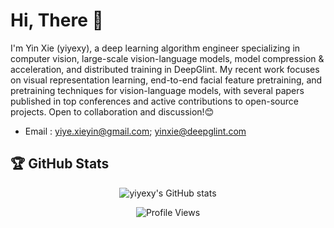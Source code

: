 # Hi, There 👋

I'm Yin Xie (yiyexy), a deep learning algorithm engineer specializing in computer vision, large-scale vision-language models, model compression & acceleration, and distributed training in DeepGlint. My recent work focuses on visual representation learning, end-to-end facial feature pretraining, and pretraining techniques for vision-language models, with several papers published in top conferences and active contributions to open-source projects. Open to collaboration and discussion!😊

- Email : yiye.xieyin@gmail.com; yinxie@deepglint.com



## 🏆 GitHub Stats

<p align="center">
  <img src="https://github-readme-stats.vercel.app/api?username=yiyexy&show_icons=true&theme=radical" alt="yiyexy's GitHub stats">
</p>

<p align="center">
  <img src="https://count.getloli.com/get/@yiyexy?theme=booru-mjg" alt="Profile Views" />
</p>

